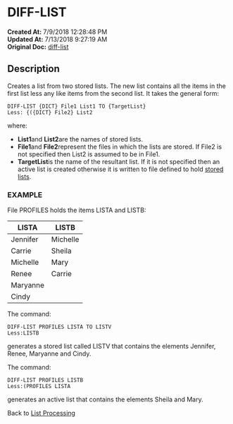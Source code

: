# DIFF-LIST

**Created At:** 7/9/2018 12:28:48 PM  
**Updated At:** 7/13/2018 9:27:19 AM  
**Original Doc:** [diff-list](https://docs.jbase.com/47026-lists/diff-list)  


## Description 

Creates a list from two stored lists. The new list contains all the items in the first list less any like items from the second list. It takes the general form:

```
DIFF-LIST {DICT} File1 List1 TO {TargetList} 
Less: {({DICT} File2} List2
```

where:

- **List1**and **List2**are the names of stored lists.
- **File1**and **File2**represent the files in which the lists are stored. If File2 is not specified then List2 is assumed to be in File1.
- **TargetList**is the name of the resultant list. If it is not specified then an active list is created otherwise it is written to file defined to hold [stored lists](./../list-storage).




### EXAMPLE

File PROFILES holds the items LISTA and LISTB:


| **LISTA**<br> | **LISTB**<br> |
| --- | --- |
| Jennifer<br> | Michelle<br> |
| Carrie<br> | Sheila<br> |
| Michelle<br> | Mary<br> |
| Renee<br> | Carrie<br> |
| Maryanne<br> | <br> |
| Cindy<br> | <br> |


The command:

```
DIFF-LIST PROFILES LISTA TO LISTV
Less:LISTB
```

generates a stored list called LISTV that contains the elements Jennifer, Renee, Maryanne and Cindy.



The command:

```
DIFF-LIST PROFILES LISTB
Less:(PROFILES LISTA
```

generates an active list that contains the elements Sheila and Mary.



Back to [List Processing](./../list-processing)

